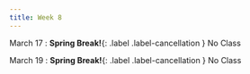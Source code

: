 ```yaml
---
title: Week 8
---
```


March 17
: **Spring Break!**{: .label .label-cancellation } No Class 


March 19
: **Spring Break!**{: .label .label-cancellation } No Class 

